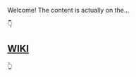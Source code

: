 Welcome! The content is actually on the...

👇

## [WIKI](https://github.com/BarCampPT/wiki/wiki)

👆
